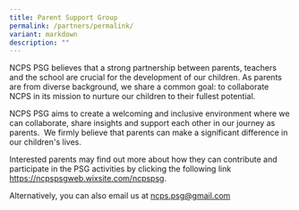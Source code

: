 ```yaml
---
title: Parent Support Group
permalink: /partners/permalink/
variant: markdown
description: ""
---
```

NCPS PSG believes&nbsp;that a strong partnership between parents, teachers and the school are crucial for the development of our children. As parents are from diverse background, we share a common goal: to collaborate NCPS in its mission to nurture our children to their fullest potential.

NCPS PSG aims&nbsp;to create a welcoming and inclusive environment where we can collaborate, share insights and support each other in our journey as parents. &nbsp;We firmly believe that parents can make a significant difference in our children's lives.&nbsp;

Interested parents may&nbsp;find out more about how they can contribute and participate in the PSG activities by clicking the following link <a target="_blank" href="https://ncpspsgweb.wixsite.com/ncpspsg">https://ncpspsgweb.wixsite.com/ncpspsg</a>.

Alternatively, you can&nbsp;also email us at&nbsp;[ncps.psg@gmail.com](mailto:ncps.psg@gmail.com)